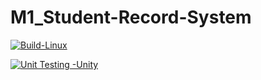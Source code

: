 # M1_Student-Record-System

[![Build-Linux](https://github.com/cvnjaideep/M1_Student-Record-System/actions/workflows/Build-Linux.yml/badge.svg)](https://github.com/cvnjaideep/M1_Student-Record-System/actions/workflows/Build-Linux.yml)



[![Unit Testing -Unity](https://github.com/cvnjaideep/M1_Student-Record-System/actions/workflows/unity.yml/badge.svg)](https://github.com/cvnjaideep/M1_Student-Record-System/actions/workflows/unity.yml)

